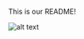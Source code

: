 This is our README!

![alt text](https://travis-ci.org/sergeassaad/bme590hrm.svg?branch=testReadCSV)
